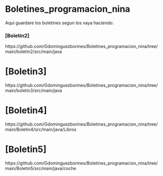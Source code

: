 # Boletines_programacion_nina
 Aqui guardare los boletines segun los vaya haciendo:
 <h3>[Boletin2]</h3>https://github.com/Gdominguezborines/Boletines_programacion_nina/tree/main/boletin2/src/main/java
<h1>[Boletin3]</h1>https://github.com/Gdominguezborines/Boletines_programacion_nina/tree/main/boletin3/src/main/java
 <h1>[Boletin4]</h1>https://github.com/Gdominguezborines/Boletines_programacion_nina/tree/main/Boletin4/src/main/java/Libros
 <h1>[Boletin5]</h1>https://github.com/Gdominguezborines/Boletines_programacion_nina/tree/main/Boletin5/src/main/java/coche
